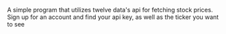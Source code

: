 A simple program that utilizes twelve data's api for fetching stock prices. 
Sign up for an account and find your api key, as well as the ticker you want to see
